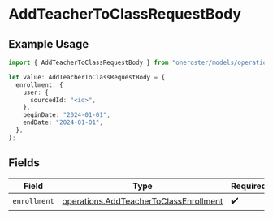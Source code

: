 # AddTeacherToClassRequestBody

## Example Usage

```typescript
import { AddTeacherToClassRequestBody } from "oneroster/models/operations";

let value: AddTeacherToClassRequestBody = {
  enrollment: {
    user: {
      sourcedId: "<id>",
    },
    beginDate: "2024-01-01",
    endDate: "2024-01-01",
  },
};
```

## Fields

| Field                                                                                            | Type                                                                                             | Required                                                                                         | Description                                                                                      |
| ------------------------------------------------------------------------------------------------ | ------------------------------------------------------------------------------------------------ | ------------------------------------------------------------------------------------------------ | ------------------------------------------------------------------------------------------------ |
| `enrollment`                                                                                     | [operations.AddTeacherToClassEnrollment](../../models/operations/addteachertoclassenrollment.md) | :heavy_check_mark:                                                                               | N/A                                                                                              |
